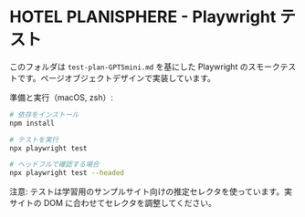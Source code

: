 # HOTEL PLANISPHERE - Playwright テスト

このフォルダは `test-plan-GPT5mini.md` を基にした Playwright のスモークテストです。ページオブジェクトデザインで実装しています。

準備と実行（macOS, zsh）:

```bash
# 依存をインストール
npm install

# テストを実行
npx playwright test

# ヘッドフルで確認する場合
npx playwright test --headed
```

注意: テストは学習用のサンプルサイト向けの推定セレクタを使っています。実サイトの DOM に合わせてセレクタを調整してください。
